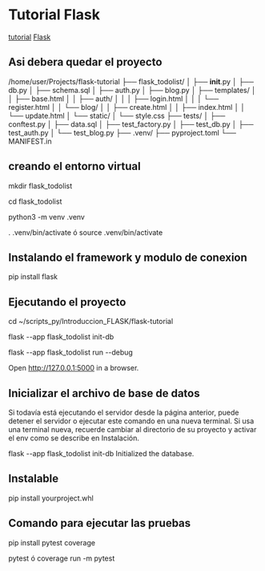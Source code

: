 # Tutorial Flask 
[tutorial](https://flask.palletsprojects.com/)
[Flask](https://flask.palletsprojects.com/en/2.3.x/tutorial/)

## Asi debera quedar el proyecto
/home/user/Projects/flask-tutorial
├── flask_todolist/
│   ├── __init__.py
│   ├── db.py
│   ├── schema.sql
│   ├── auth.py
│   ├── blog.py
│   ├── templates/
│   │   ├── base.html
│   │   ├── auth/
│   │   │   ├── login.html
│   │   │   └── register.html
│   │   └── blog/
│   │       ├── create.html
│   │       ├── index.html
│   │       └── update.html
│   └── static/
│       └── style.css
├── tests/
│   ├── conftest.py
│   ├── data.sql
│   ├── test_factory.py
│   ├── test_db.py
│   ├── test_auth.py
│   └── test_blog.py
├── .venv/
├── pyproject.toml
└── MANIFEST.in

## creando el entorno virtual
mkdir flask_todolist

cd flask_todolist

python3 -m venv .venv 

. .venv/bin/activate ó source .venv/bin/activate

## Instalando el framework y modulo de conexion
pip install flask

## Ejecutando el proyecto
cd ~/scripts_py/Introduccion_FLASK/flask-tutorial

flask --app flask_todolist init-db

flask --app flask_todolist run --debug

Open http://127.0.0.1:5000 in a browser.


## Inicializar el archivo de base de datos
Si todavía está ejecutando el servidor desde la página anterior, puede detener el servidor o ejecutar este comando en una nueva terminal. Si usa una terminal nueva, recuerde cambiar al directorio de su proyecto y activar el env como se describe en Instalación.

flask --app flask_todolist init-db
Initialized the database.

## Instalable
pip install yourproject.whl

## Comando para ejecutar las pruebas
pip install pytest coverage

pytest ó coverage run -m pytest
